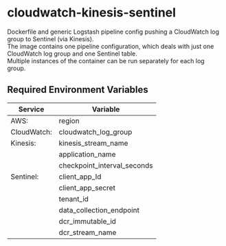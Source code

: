 # cloudwatch-kinesis-sentinel
Dockerfile and generic Logstash pipeline config pushing a CloudWatch log group to Sentinel (via Kinesis).  
The image contains one pipeline configuration, which deals with just one CloudWatch log group and one Sentinel table.  
Multiple instances of the container can be run separately for each log group.

## Required Environment Variables

| Service      | Variable                    | 
| ------------ | --------------------------- |
| AWS:         | region                      |
| CloudWatch:  | cloudwatch_log_group        |
| Kinesis:     | kinesis_stream_name         |
|              | application_name            |
|              | checkpoint_interval_seconds |
| Sentinel:    | client_app_Id               |
|              | client_app_secret           |
|              | tenant_id                   |
|              | data_collection_endpoint    |
|              | dcr_immutable_id            |
|              | dcr_stream_name             |
